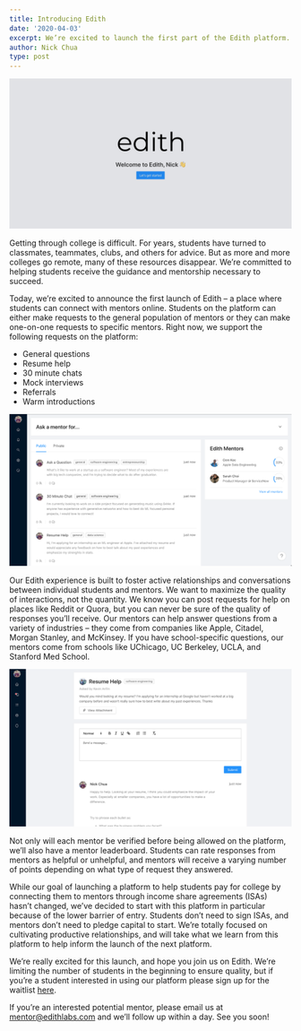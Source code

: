 ```yaml
---
title: Introducing Edith
date: '2020-04-03'
excerpt: We’re excited to launch the first part of the Edith platform. This post talks about what we’re launching, why we’re launching, and how we can help you.
author: Nick Chua
type: post
---
```

![](./welcome3.png)

Getting through college is difficult. For years, students have turned to classmates, teammates, clubs, and others for advice. But as more and more colleges go remote, many of these resources disappear. We’re committed to helping students receive the guidance and mentorship necessary to succeed.

Today, we’re excited to announce the first launch of Edith – a place where students can connect with mentors online. Students on the platform can either make requests to the general population of mentors or they can make one-on-one requests to specific mentors. Right now, we support the following requests on the platform:

* General questions
* Resume help
* 30 minute chats
* Mock interviews
* Referrals
* Warm introductions

![](./home3.png)

Our Edith experience is built to foster active relationships and conversations between individual students and mentors. We want to maximize the quality of interactions, not the quantity. We know you can post requests for help on places like Reddit or Quora, but you can never be sure of the quality of responses you’ll receive. Our mentors can help answer questions from a variety of industries – they come from companies like Apple, Citadel, Morgan Stanley, and McKinsey. If you have school-specific questions, our mentors come from schools like UChicago, UC Berkeley, UCLA, and Stanford Med School.

![](./interaction.png)

Not only will each mentor be verified before being allowed on the platform, we’ll also have a mentor leaderboard. Students can rate responses from mentors as helpful or unhelpful, and mentors will receive a varying number of points depending on what type of request they answered.

While our goal of launching a platform to help students pay for college by connecting them to mentors through income share agreements (ISAs) hasn’t changed, we’ve decided to start with this platform in particular because of the lower barrier of entry. Students don’t need to sign ISAs, and mentors don’t need to pledge capital to start. We’re totally focused on cultivating productive relationships, and will take what we learn from this platform to help inform the launch of the next platform.

We’re really excited for this launch, and hope you join us on Edith. We’re limiting the number of students in the beginning to ensure quality, but if you’re a student interested in using our platform please sign up for the waitlist [here](/waitlist).

If you’re an interested potential mentor, please email us at [mentor@edithlabs.com](mailto:mentor@edithlabs.com) and we’ll follow up within a day. See you soon!


